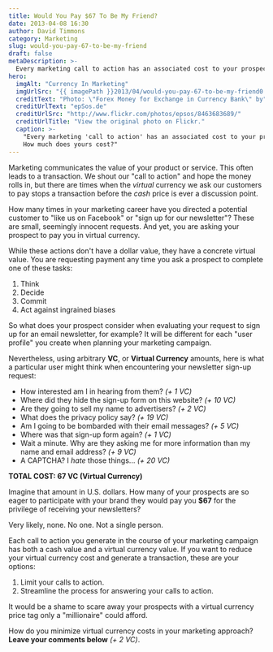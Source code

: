 ```yaml
---
title: Would You Pay $67 To Be My Friend?
date: 2013-04-08 16:30
author: David Timmons
category: Marketing
slug: would-you-pay-67-to-be-my-friend
draft: false
metaDescription: >-
  Every marketing call to action has an associated cost to your prospect. How much does yours cost?
hero:
  imgAlt: "Currency In Marketing"
  imgUrlSrc: "{{ imagePath }}2013/04/would-you-pay-67-to-be-my-friend0.jpg"
  creditText: "Photo: \"Forex Money for Exchange in Currency Bank\" by"
  creditUrlText: "epSos.de"
  creditUrlSrc: "http://www.flickr.com/photos/epsos/8463683689/"
  creditUrlTitle: "View the original photo on Flickr."
  caption: >-
    "Every marketing 'call to action' has an associated cost to your prospect.
    How much does yours cost?"
---
```


Marketing communicates the value of your product or service. This often
leads to a transaction. We shout our "call to action" and hope the money
rolls in, but there are times when the *virtual* currency we ask our
customers to pay stops a transaction before the *cash* price is ever a
discussion point.

How many times in your marketing career have you directed a potential
customer to "like us on Facebook" or "sign up for our newsletter"? These
are small, seemingly innocent requests. And yet, you are asking your
prospect to pay you in virtual currency.

While these actions don't have a dollar value, they have a concrete
virtual value. You are requesting payment any time you ask a prospect to
complete one of these tasks:

1.  Think
2.  Decide
3.  Commit
4.  Act against ingrained biases

So what does your prospect consider when evaluating your request to sign
up for an email newsletter, for example? It will be different for each
"user profile" you create when planning your marketing campaign.

Nevertheless, using arbitrary **VC**, or **Virtual Currency** amounts,
here is what a particular user might think when encountering your
newsletter sign-up request:

-   How interested am I in hearing from them? *(+ 1 VC)*
-   Where did they hide the sign-up form on this website? *(+ 10 VC)*
-   Are they going to sell my name to advertisers? *(+ 2 VC)*
-   What does the privacy policy say? *(+ 19 VC)*
-   Am I going to be bombarded with their email messages? *(+ 5 VC)*
-   Where was that sign-up form again? *(+ 1 VC)*
-   Wait a minute. Why are they asking me for more information than my
    name and email address? *(+ 9 VC)*
-   A CAPTCHA? I *hate* those things... *(+ 20 VC)*

**TOTAL COST: 67 VC (Virtual Currency)**

Imagine that amount in U.S. dollars. How many of your prospects are so
eager to participate with your brand they would pay you **$67** for the
privilege of receiving your newsletters?

Very likely, none. No one. Not a single person.

Each call to action you generate in the course of your marketing
campaign has both a cash value and a virtual currency value. If you want
to reduce your virtual currency cost and generate a transaction, these
are your options:

1.  Limit your calls to action.
2.  Streamline the process for answering your calls to action.

It would be a shame to scare away your prospects with a virtual currency
price tag only a "millionaire" could afford.

How do you minimize virtual currency costs in your marketing approach?
**Leave your comments below** *(+ 2 VC)*.
